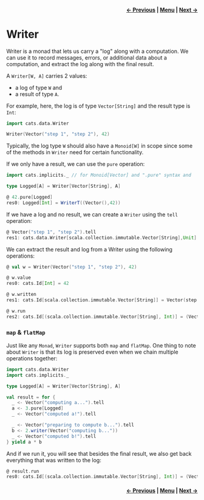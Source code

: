 <h4 align="right">
    <a href="lesson4_4_eval.md">← Previous</a> |
    <a href="../../../../README.md">Menu</a> |
    <a href="lesson4_6_reader.md">Next →</a>
</h4>

<h1>Writer</h1>

Writer is a monad that lets us carry a "log" along with a computation. We can use it to record messages, errors, or
additional data about a computation, and extract the log along with the final result.

A `Writer[W, A]` carries 2 values: 

  - a log of type `W` and
  - a result of type `A`.

For example, here, the log is of type `Vector[String]` and the result type is `Int`:

```scala
import cats.data.Writer

Writer(Vector("step 1", "step 2"), 42)
```

Typically, the log type `W` should also have a `Monoid[W]` in scope since some of the methods in `Writer` need for 
certain functionality.

If we only have a result, we can use the `pure` operation:

```scala
import cats.implicits._ // for Monoid[Vector] and ".pure" syntax and 

type Logged[A] = Writer[Vector[String], A]

@ 42.pure[Logged]
res0: Logged[Int] = WriterT((Vector(),42))
```

If we have a log and no result, we can create a `Writer` using the `tell` operation:

```scala
@ Vector("step 1", "step 2").tell
res1: cats.data.Writer[scala.collection.immutable.Vector[String],Unit] = WriterT((Vector(step 1, step 2),()))
```

We can extract the result and log from a Writer using the following operations:

```scala
@ val w = Writer(Vector("step 1", "step 2"), 42)

@ w.value
res0: cats.Id[Int] = 42

@ w.written
res1: cats.Id[scala.collection.immutable.Vector[String]] = Vector(step 1, step 2)

@ w.run
res2: cats.Id[(scala.collection.immutable.Vector[String], Int)] = (Vector(step 1, step 2),42)
```

<h3><code>map</code> & <code>flatMap</code></h3>

Just like any `Monad`, `Writer` supports both `map` and `flatMap`. One thing to note about `Writer` is that its log is 
preserved even when we chain multiple operations together:

```scala
import cats.data.Writer
import cats.implicits._

type Logged[A] = Writer[Vector[String], A]

val result = for {
  _ <- Vector("computing a...").tell
  a <- 3.pure[Logged]
  _ <- Vector("computed a!").tell

  _ <- Vector("preparing to compute b...").tell
  b <- 2.writer(Vector("computing b..."))
  _ <- Vector("computed b!").tell
} yield a * b
```

And if we run it, you will see that besides the final result, we also get back everything that was written to the log:

```scala
@ result.run
res0: cats.Id[(scala.collection.immutable.Vector[String], Int)] = (Vector(computing a..., computed a!, preparing to compute b..., computing b..., computed b!),6)
```

<h4 align="right">
    <a href="lesson4_4_eval.md">← Previous</a> |
    <a href="../../../../README.md">Menu</a> |
    <a href="lesson4_6_reader.md">Next →</a>
</h4>